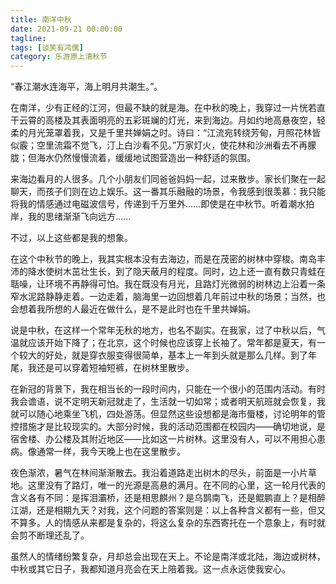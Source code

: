 ```yaml
---
title: 南洋中秋
date: 2021-09-21 00:00:00
tagline: 
tags: [谈笑有鸿儒]
category: 乐游原上清秋节
---
```

 “春江潮水连海平，海上明月共潮生。”。

在南洋，少有正经的江河，但最不缺的就是海。在中秋的晚上，我穿过一片恍若直干云霄的高楼及其表面明亮的五彩斑斓的灯光，来到海边。月如约地高悬夜空，轻柔的月光笼罩着我，又是千里共婵娟之时。诗曰：“江流宛转绕芳甸，月照花林皆似霰；空里流霜不觉飞，汀上白沙看不见。”万家灯火，使花林和沙洲看去不再朦胧；但海水仍然慢慢流着，缓缓地试图营造出一种舒适的氛围。  

来海边看月的人很多。几个小朋友们同爸爸妈妈一起，过来散步。家长们聚在一起聊天，而孩子们则在边上娱乐。这一番其乐融融的场景，令我感到很羡慕：我只能将我的情感通过电磁波信号，传递到千万里外……即使是在中秋节。听着潮水拍岸，我的思绪渐渐飞向远方……  

不过，以上这些都是我的想象。  

在这个中秋节的晚上，我其实根本没有去海边，而是在茂密的树林中穿梭。南岛丰沛的降水使树木茁壮生长，到了隐天蔽月的程度。同时，边上还一直有数只青蛙在聒噪，让环境不再静得可怕。我在既没有月光，且路灯光微弱的树林边上沿着一条窄水泥路静静走着。一边走着，脑海里一边回想着几年前过中秋的场景；当然，也会想着我所想的人最近在做什么，是不是此时也在千里共婵娟。  

说是中秋，在这样一个常年无秋的地方，也名不副实。在我家，过了中秋以后，气温就应该开始下降了；在北京，这个时候也应该穿上长袖了。常年都是夏天，有一个较大的好处，就是穿衣服变得很简单，基本上一年到头就是那么几样。到了年尾，我还是可以穿着短袖短裤，在树林里散步。  

在新冠的背景下，我在相当长的一段时间内，只能在一个很小的范围内活动。有时我会谵语，说不定明天新冠就走了，生活就一切如常；或者明天航班就会恢复，我就可以随心地乘坐飞机，四处游荡。但显然这些设想都是海市蜃楼，讨论明年的管控措施才是比较现实的。大部分时候，我的活动范围都在校园内——确切地说，是宿舍楼、办公楼及其附近地区——比如这一片树林。这里没有人，可以不用担心患病。像通常一样，我今天晚上也在这里散步。  

夜色渐浓，暑气在林间渐渐散去。我沿着道路走出树木的尽头，前面是一小片草地。这里没有了路灯，唯一的光源是高悬的满月。在不同的心里，这一轮月代表的含义各有不同：是挥泪灞桥，还是相思麒州？是乌鹊南飞，还是鲲鹏直上？是相醉江湖，还是相期九天？对我，这个问题的答案则是：以上各种含义都有一些，但又不算多。人的情感从来都是复杂的，将这么复杂的东西寄托在一个意象上，有时就会剪不断理还乱了。  

虽然人的情绪纷繁复杂，月却总会出现在天上。不论是南洋或北陆，海边或树林，中秋或其它日子，我都知道月亮会在天上陪着我。这一点永远使我安心。  
